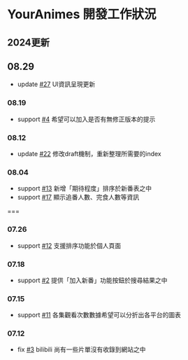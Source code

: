 # YourAnimes 開發工作狀況

## 2024更新
## 08.29
* update [#27](/../../issues/27) UI資訊呈現更新

### 08.19
* support [#4](/../../issues/4) 希望可以加入是否有無修正版本的提示

### 08.12
* update [#22](/../../issues/22) 修改draft機制，重新整理所需要的index

### 08.04
* support [#13](/../../issues/13) 新增「期待程度」排序於新番表之中
* support [#17](/../../issues/17) 顯示追番人數、完食人數等資訊 

===
### 07.26
* support [#12](/../../issues/12) 支援排序功能於個人頁面

### 07.18
* support [#2](/../../issues/2) 提供「加入新番」功能按鈕於搜尋結果之中

### 07.15
* support [#11](/../../issues/11) 各集觀看次數數據希望可以分折出各平台的圖表

### 07.12
* fix [#3](/../../issues/3) bilibili 尚有一些片單沒有收錄到網站之中
